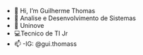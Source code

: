 - 👋 Hi, I’m   Guilherme Thomas
- 👀 Analise e Desenvolvimento de Sistemas
- 📘 Uninove
- 💻Tecnico de TI Jr
- 📫 -IG: @gui.thomass
